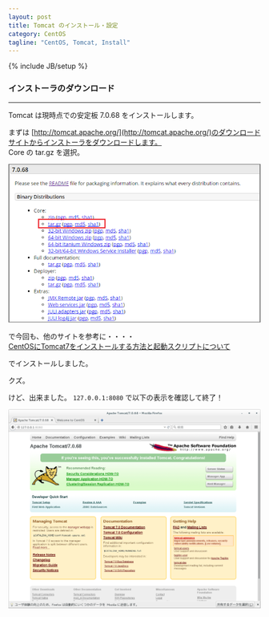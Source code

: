 ```yaml
---
layout: post
title: Tomcat のインストール・設定
category: CentOS
tagline: "CentOS, Tomcat, Install"
---
```

{% include JB/setup %}

### インストーラのダウンロード

<hr class='section-line'>

Tomcat は現時点での安定板 7.0.68 をインストールします。

まずは [http://tomcat.apache.org/](http://tomcat.apache.org/)のダウンロードサイトからインストーラをダウンロードします。  
Core の tar.gz を選択。  

![a](/assets/image/posts/20160322/tomcat01.png)

で今回も、他のサイトを参考に・・・・  
[CentOSにTomcat7をインストールする方法と起動スクリプトについて](http://www.task-notes.com/entry/20150702/1435806000)

でインストールしました。

クズ。

けど、出来ました。 `127.0.0.1:8080` で以下の表示を確認して終了！  

![a](/assets/image/posts/20160322/tomcat.png)
